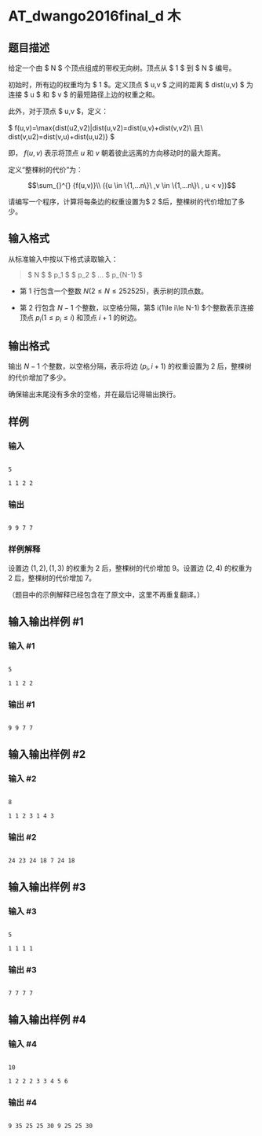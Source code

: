 # AT_dwango2016final_d 木

## 题目描述

给定一个由 $ N $ 个顶点组成的带权无向树。顶点从 $ 1 $ 到 $ N $ 编号。

初始时，所有边的权重均为 $ 1 $。定义顶点 $ u,v $ 之间的距离 $ dist(u,v) $ 为连接 $ u $ 和 $ v $ 的最短路径上边的权重之和。

此外，对于顶点 $ u,v $，定义：

$ f(u,v)=\max\{dist(u2,v2)|dist(u,v2)=dist(u,v)+dist(v,v2)\ 且\ dist(v,u2)=dist(v,u)+dist(u,u2)\} $

即， $f(u,v)$ 表示将顶点 $u$ 和 $v$ 朝着彼此远离的方向移动时的最大距离。

定义“整棵树的代价”为：
$$\sum_{}^{} {f(u,v)}\\ ({u \in \{1,...n\}\ ,v \in \{1,...n\}\ , u < v})$$ 
请编写一个程序，计算将每条边的权重设置为$ 2 $后，整棵树的代价增加了多少。

## 输入格式

从标准输入中按以下格式读取输入：

> $ N $ $ p_1 $ $ p_2 $ ... $ p_{N-1} $

- 第 $1$ 行包含一个整数 $N(2 \le N \le 252525)$，表示树的顶点数。
- 第 $2$ 行包含 $N-1$ 个整数，以空格分隔，第$ i(1\le i\le N-1) $个整数表示连接顶点 $p_i(1\le p_i\le i)$ 和顶点 $i+1$ 的树边。

## 输出格式

输出 $N-1$ 个整数，以空格分隔，表示将边 $(p_i,i+1)$ 的权重设置为 $2$ 后，整棵树的代价增加了多少。

确保输出末尾没有多余的空格，并在最后记得输出换行。

## 样例

### 输入

```
5
1 1 2 2
```

### 输出

```
9 9 7 7
```

### 样例解释

设置边 $(1,2), (1,3)$ 的权重为 $2$ 后，整棵树的代价增加 $9$。设置边 $(2,4)$ 的权重为 $2$ 后，整棵树的代价增加 $7$。

（题目中的示例解释已经包含在了原文中，这里不再重复翻译。）

## 输入输出样例 #1

### 输入 #1

```
5
1 1 2 2
```

### 输出 #1

```
9 9 7 7
```

## 输入输出样例 #2

### 输入 #2

```
8
1 1 2 3 1 4 3
```

### 输出 #2

```
24 23 24 18 7 24 18
```

## 输入输出样例 #3

### 输入 #3

```
5
1 1 1 1
```

### 输出 #3

```
7 7 7 7
```

## 输入输出样例 #4

### 输入 #4

```
10
1 2 2 2 3 3 4 5 6
```

### 输出 #4

```
9 35 25 25 30 9 25 25 30
```